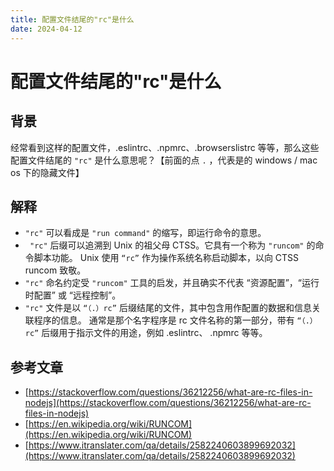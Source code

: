 ```yaml
---
title: 配置文件结尾的"rc"是什么
date: 2024-04-12
---
```


# 配置文件结尾的"rc"是什么



## 背景

经常看到这样的配置文件，.eslintrc、.npmrc、.browserslistrc 等等，那么这些配置文件结尾的 `"rc"` 是什么意思呢？【前面的点 `.` ，代表是的 windows / mac os 下的隐藏文件】



## 解释

- `"rc"` 可以看成是 `"run command"` 的缩写，即运行命令的意思。
- ` "rc"` 后缀可以追溯到 Unix 的祖父母 CTSS。它具有一个称为 `"runcom"` 的命令脚本功能。 Unix 使用 `“rc”` 作为操作系统名称启动脚本，以向 CTSS runcom 致敬。
- `"rc"` 命名约定受 `"runcom"` 工具的启发，并且确实不代表 “资源配置”，“运行时配置” 或 “远程控制”。
- `"rc"` 文件是以 `“（.）rc”` 后缀结尾的文件，其中包含用作配置的数据和信息关联程序的信息。 通常是那个名字程序是 rc 文件名称的第一部分，带有 `“（.）rc”`  后缀用于指示文件的用途，例如 .eslintrc、 .npmrc 等等。



## 参考文章

- [https://stackoverflow.com/questions/36212256/what-are-rc-files-in-nodejs](https://stackoverflow.com/questions/36212256/what-are-rc-files-in-nodejs)
- [https://en.wikipedia.org/wiki/RUNCOM](https://en.wikipedia.org/wiki/RUNCOM)
- [https://www.itranslater.com/qa/details/2582240603899692032](https://www.itranslater.com/qa/details/2582240603899692032)



